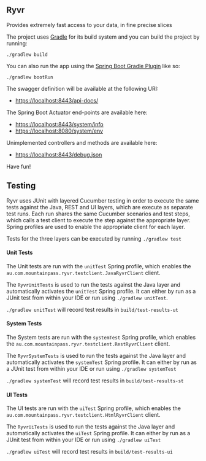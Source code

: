 ## Ryvr

Provides extremely fast access to your data, in fine precise slices

The project uses [Gradle](https://gradle.org/) for its build system and you can build the project by running:

	./gradlew build

You can also run the app using the [Spring Boot Gradle Plugin](http://docs.spring.io/spring-boot/docs/current/reference/html/build-tool-plugins-gradle-plugin.html) like so: 

	./gradlew bootRun

The swagger definition will be available at the following URI:

 - [https://localhost:8443/api-docs/](http://localhost:8443/api-docs/)

The Spring Boot Actuator end-points are available here:

- [https://localhost:8443/system/info](http://localhost:8443/system/info)
- [https://localhost:8080/system/env](http://localhost:8443/system/env)

Unimplemented controllers and methods are available here:

 - [https://localhost:8443/debug.json](http://localhost:8080/debug.json)

Have fun!

## Testing

Ryvr uses JUnit with layered Cucumber testing in order to execute the same tests against the Java, REST and UI layers, which
are execute as separate test runs. Each run shares the same Cucumber scenarios and test steps, which calls a test 
client to execute the step against the appropriate layer. Spring profiles are used to enable the appropriate client
for each layer.

Tests for the three layers can be executed by running `./gradlew test`

#### Unit Tests

The Unit tests are run with the `unitTest` Spring profile, which enables the
`au.com.mountainpass.ryvr.testclient.JavaRyvrClient` client.

The `RyvrUnitTests` is used to run the tests against the Java layer and automatically activates the `unitTest` Spring
profile. It can either by run as a JUnit test from within your IDE or run using `./gradlew unitTest`.

`./gradlew unitTest` will record test results in `build/test-results-ut`

#### System Tests

The System tests are run with the `systemTest` Spring profile, which enables the
`au.com.mountainpass.ryvr.testclient.RestRyvrClient` client.

The `RyvrSystemTests` is used to run the tests against the Java layer and automatically activates the `systemTest` Spring
profile. It can either by run as a JUnit test from within your IDE or run using `./gradlew systemTest`

`./gradlew systemTest` will record test results in `build/test-results-st`

#### UI Tests

The UI tests are run with the `uiTest` Spring profile, which enables the
`au.com.mountainpass.ryvr.testclient.HtmlRyvrClient` client.

The `RyvrUiTests` is used to run the tests against the Java layer and automatically activates the `uiTest` Spring
profile. It can either by run as a JUnit test from within your IDE or run using `./gradlew uiTest`

`./gradlew uiTest` will record test results in `build/test-results-ui`
